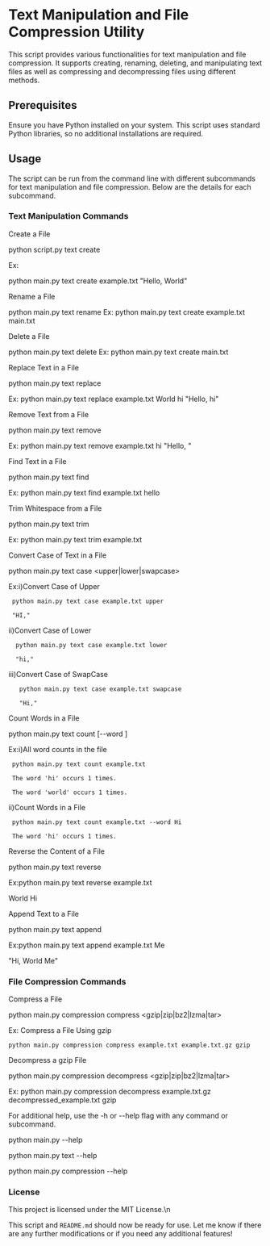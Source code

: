 # Text Manipulation and File Compression Utility

This script provides various functionalities for text manipulation and file compression. It supports creating, renaming, deleting, and manipulating text files as well as compressing and decompressing files using different methods.

## Prerequisites

Ensure you have Python installed on your system. This script uses standard Python libraries, so no additional installations are required.

## Usage

The script can be run from the command line with different subcommands for text manipulation and file compression. Below are the details for each subcommand.

### Text Manipulation Commands

Create a File

python script.py text create <file> <text>

Ex: 

   python main.py text create example.txt "Hello, World"

Rename a File

python main.py text rename <file> <renamefile>
Ex:
   python main.py text create example.txt main.txt

Delete a File

python main.py text delete <file>
Ex: 
   python main.py text create main.txt

Replace Text in a File

python main.py text replace <file> <find> <replace>

Ex:
   python main.py text replace example.txt World hi
   "Hello, hi"

Remove Text from a File

python main.py text remove <file> <find>

Ex:
   python main.py text remove example.txt  hi
   "Hello, "

Find Text in a File

python main.py text find <file> <find>

Ex:
   python main.py text find  example.txt hello

Trim Whitespace from a File

python main.py text trim <file>

Ex:
   python main.py text trim example.txt

Convert Case of Text in a File

python main.py text case <file> <upper|lower|swapcase>

Ex:i)Convert Case of Upper

     python main.py text case example.txt upper
     
     "HI,"
     
   ii)Convert Case of Lower
   
      python main.py text case example.txt lower
      
      "hi,"
   iii)Convert Case of SwapCase
   
       python main.py text case example.txt swapcase
       
       "Hi,"

Count Words in a File

python main.py text count <file> [--word <word>]

Ex:i)All word counts in the file

     python main.py text count example.txt
     
     The word 'hi' occurs 1 times.
     
     The word 'world' occurs 1 times.
     
   ii)Count Words in a File
   
     python main.py text count example.txt --word Hi
     
     The word 'hi' occurs 1 times.

Reverse the Content of a File

python main.py text reverse <file>

Ex:python main.py text reverse example.txt

   World Hi

Append Text to a File

python main.py text append <file> <append>

Ex:python main.py text append example.txt Me

   "Hi, World Me"

### File Compression Commands
Compress a File

python main.py compression compress <file> <output> <gzip|zip|bz2|lzma|tar>

Ex: Compress a File Using gzip

    python main.py compression compress example.txt example.txt.gz gzip

Decompress a gzip File

python main.py compression decompress <file> <output> <gzip|zip|bz2|lzma|tar>

Ex: 
   python main.py compression decompress example.txt.gz decompressed_example.txt gzip

For additional help, use the -h or --help flag with any command or subcommand.

python main.py --help

python main.py text --help

python main.py compression --help

### License

This project is licensed under the MIT License.\n

This script and `README.md` should now be ready for use. Let me know if there are any further modifications or if you need any additional features!




